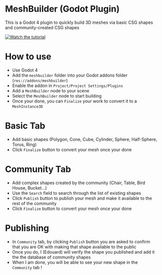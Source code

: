# MeshBuilder (Godot Plugin)

This is a Godot 4 plugin to quickly build 3D meshes via basic CSG shapes and community-created CSG shapes

[![Watch the tutorial](https://ibb.co/cFGXkpx)](https://www.youtube.com/watch?v=vM0oGoyCjEA)

# How to use
- Use Godot 4
- Add the `meshbuilder` folder into your Godot addons folder (`res://addons/meshbuilder`)
- Enable the addon in `Project/Project Settings/Plugins`
- Add a `MeshBuilder` node to your scene
- Select the `MeshBuilder` node to start building
- Once your done, you can `Finalize` your work to convert it to a `MeshInstance3D`

# Basic Tab
- Add basic shapes (Polygon, Cone, Cube, Cylinder, Sphere, Half-Sphere, Torus, Ring)
- Click `Finalize` button to convert your mesh once your done

# Community Tab
- Add complex shapes created by the community (Chair, Table, Bird House, Bucket...)
- Use the `Search` field to search through the list of existing shapes
- Click `Publish` button to publish your mesh and make it available to the rest of the community
- Click `Finalize` button to convert your mesh once your done

# Publishing
- In `Community` tab, by clicking `Publish` button you are asked to confirm that you are OK with making that shape available to the public
- Once you do, I (Edouard) will verify the shape you published and add it the the database of community shapes
- When I am done, you will be able to see your new shape in the `Community` tab !
